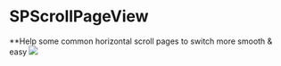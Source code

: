 # SPScrollPageView
**Help some common horizontal scroll pages to switch more smooth &amp; easy
![](https://github.com/Tr2e/SPScrollPageView/raw/master/Picture/SPScrollPageView.png)
